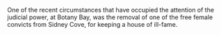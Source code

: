  One of the recent circumstances that have occupied the attention of the judicial power, at Botany Bay, was the removal of one of the free female convicts from Sidney Cove, for keeping a house of ill-fame.